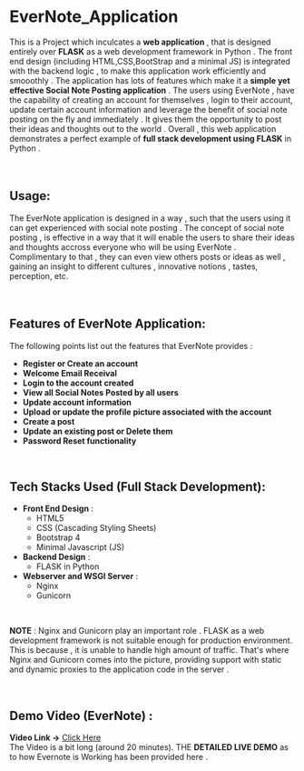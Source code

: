 # EverNote_Application
This is a Project which inculcates a **web application** , that is designed entirely over **FLASK** as a web development framework in Python . The front end design (including HTML,CSS,BootStrap and a minimal JS) is integrated with the backend logic , to make this application work efficiently and smooothly . The application has lots of features which make it a **simple yet effective Social Note Posting application** . The users using EverNote , have the capability of creating an account for themselves , login to their account, update certain account information and leverage the benefit of social note posting on the fly and immediately . It gives them the opportunity to post their ideas and thoughts out to the world . Overall , this web application demonstrates a perfect example of **full stack development using FLASK** in Python . <br /><br /><br />


## Usage: 
The EverNote application is designed in a way , such that the  users using it can get experienced with social note posting . The concept of social note posting , is effective in a way that it will enable the users to share their ideas and thoughts accross everyone who will be using EverNote . Complimentary to that , they can even view others posts or ideas 
as well , gaining an insight to different cultures , innovative notions , tastes, perception, etc. 
<br /><br /><br />

## Features of EverNote Application: 
The following points list out the features that EverNote provides : 

- **Register or Create an account** 
- **Welcome Email Receival**
- **Login to the account created**
- **View all Social Notes Posted by all users**
- **Update account information**
- **Upload or update the profile picture associated with the account**
- **Create a post**
- **Update an existing post or Delete them**
- **Password Reset functionality**

<br />

## Tech Stacks Used (Full Stack Development):
- **Front End Design** :
     + HTML5
     + CSS (Cascading Styling Sheets)
     + Bootstrap 4 
     + Minimal Javascript (JS)
- **Backend Design** :
     + FLASK in Python
- **Webserver and WSGI Server** :
     + Nginx 
     + Gunicorn
<br />

**NOTE** : Nginx and Gunicorn play an important role . FLASK as a web development framework is not suitable enough for production environment. 
This is because , it is unable to handle high amount of traffic. That's where Nginx and Gunicorn comes into the picture,  providing support with static and dynamic proxies to the application code in the server . 

<br />

## Demo Video (EverNote) :
**Video Link ->** [Click Here](https://drive.google.com/file/d/1K1DfxVGcP4LSQu9EFgW-t9HJiz9QpY3p/view?usp=sharing)
<br />
The Video is a bit long (around 20 minutes). THE **DETAILED LIVE DEMO** as to how Evernote is Working has been provided here .
